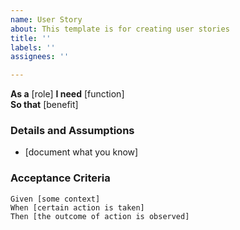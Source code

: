 ```yaml
---
name: User Story
about: This template is for creating user stories
title: ''
labels: ''
assignees: ''

---
```


**As a** [role]
**I need** [function]  
**So that** [benefit]  
   
 ### Details and Assumptions
 * [document what you know]
   
 ### Acceptance Criteria  
   
 ```gherkin
 Given [some context]
 When [certain action is taken]
 Then [the outcome of action is observed]
 ```
